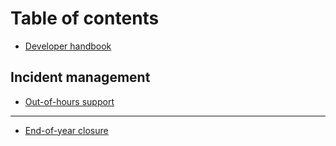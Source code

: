 # Table of contents

* [Developer handbook](README.md)

## Incident management

* [Out-of-hours support](incident-management/out-of-hours-support.md)

***

* [End-of-year closure](end-of-year-closure.md)
